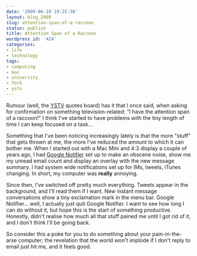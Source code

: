 ```yaml
---
date: '2009-06-19 19:25:30'
layout: blog_2009
slug: attention-span-of-a-raccoon
status: publish
title: Attention Span of a Raccoon
wordpress_id: '424'
categories:
- life
- technology
tags:
- computing
- mac
- university
- York
- ystv
---
```


Rumour (well, the [YSTV](http://ystv.york.ac.uk/) quotes board) has it that I
once said, when asking for confirmation on something television-related: "I
have the attention span of a raccoon!" I think I've started to have problems
with the tiny length of time I can keep focused on a task…

Something that I've been noticing increasingly lately is that the more "stuff"
that gets thrown at me, the more I've reduced the amount to which it can
bother me. When I started out with a Mac Mini and 4:3 display a couple of
years ago, I had [Google
Notifier](http://toolbar.google.com/gmail-helper/notifier_mac.html) set up to
make an obscene noise, show me my unread email count and display an overlay
with the new message summary. I had system wide notifications set up for IMs,
tweets, iTunes changing. In short, my computer was **really** annoying.

Since then, I've switched off pretty much everything. Tweets appear in the
background, and I'll read them if I want. New instant message conversations
show a tiny exclamation mark in the menu bar. Google Notifier… well, I
actually just quit Google Notifier. I want to see how long I can do without
it, but hope this is the start of something productive. Honestly, didn't
realise how much all that stuff pained me until I got rid of it, and I don't
think I'll be going back.

So consider this a poke for you to do something about your pain-in-the-arse
computer; the revelation that the world won't implode if I don't reply to
email just hit me, and it feels good.
